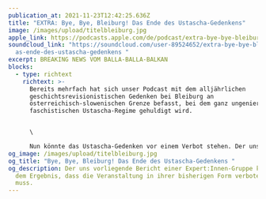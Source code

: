 ```yaml
---
publication_at: 2021-11-23T12:42:25.636Z
title: "EXTRA: Bye, Bye, Bleiburg! Das Ende des Ustascha-Gedenkens"
image: /images/upload/titelbleiburg.jpg
apple_link: https://podcasts.apple.com/de/podcast/extra-bye-bye-bleiburg-das-ende-des-ustascha-gedenkens/id1170436903?i=1000542828413
soundcloud_link: "https://soundcloud.com/user-89524652/extra-bye-bye-bleiburg-d\
  as-ende-des-ustascha-gedenkens "
excerpt: BREAKING NEWS VOM BALLA-BALLA-BALKAN
blocks:
  - type: richtext
    richtext: >-
      Bereits mehrfach hat sich unser Podcast mit dem alljährlichen
      geschichtsrevisionistischen Gedenken bei Bleiburg an
      österreichisch-slowenischen Grenze befasst, bei dem ganz ungeniert dem
      faschistischen Ustascha-Regime gehuldigt wird.


      \

      Nun könnte das Ustascha-Gedenken vor einem Verbot stehen. Der uns vorliegende Bericht einer Expert:Innen-Gruppe kommt zu dem Ergebnis, dass die Veranstaltung in ihrer bisherigen Form verboten werden muss. Näheres erklärt Euch Danijel in diesem Extra
og_image: /images/upload/titelbleiburg.jpg
og_title: "Bye, Bye, Bleiburg! Das Ende des Ustascha-Gedenkens "
og_description: Der uns vorliegende Bericht einer Expert:Innen-Gruppe kommt zu
  dem Ergebnis, dass die Veranstaltung in ihrer bisherigen Form verboten werden
  muss.
---
```

